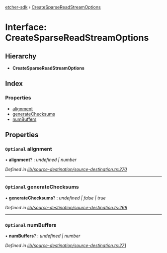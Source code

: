 [etcher-sdk](../README.md) › [CreateSparseReadStreamOptions](createsparsereadstreamoptions.md)

# Interface: CreateSparseReadStreamOptions

## Hierarchy

* **CreateSparseReadStreamOptions**

## Index

### Properties

* [alignment](createsparsereadstreamoptions.md#optional-alignment)
* [generateChecksums](createsparsereadstreamoptions.md#optional-generatechecksums)
* [numBuffers](createsparsereadstreamoptions.md#optional-numbuffers)

## Properties

### `Optional` alignment

• **alignment**? : *undefined | number*

*Defined in [lib/source-destination/source-destination.ts:270](https://github.com/balena-io-modules/etcher-sdk/blob/d96f6c9/lib/source-destination/source-destination.ts#L270)*

___

### `Optional` generateChecksums

• **generateChecksums**? : *undefined | false | true*

*Defined in [lib/source-destination/source-destination.ts:269](https://github.com/balena-io-modules/etcher-sdk/blob/d96f6c9/lib/source-destination/source-destination.ts#L269)*

___

### `Optional` numBuffers

• **numBuffers**? : *undefined | number*

*Defined in [lib/source-destination/source-destination.ts:271](https://github.com/balena-io-modules/etcher-sdk/blob/d96f6c9/lib/source-destination/source-destination.ts#L271)*
